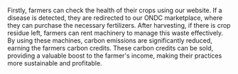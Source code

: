 Firstly, farmers can check the health of their crops using our website. If a disease is detected, they are redirected to our ONDC marketplace, where they can purchase the necessary fertilizers. After harvesting, if there is crop residue left, farmers can rent machinery to manage this waste effectively. By using these machines, carbon emissions are significantly reduced, earning the farmers carbon credits. These carbon credits can be sold, providing a valuable boost to the farmer's income, making their practices more sustainable and profitable.
